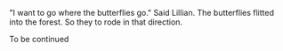 "I want to go where the butterflies go." Said Lillian. The butterflies flitted into the forest. So they to rode in that direction.







To be continued